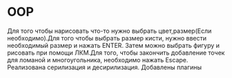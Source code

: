 # OOP
Для того чтобы нарисовать что-то нужно выбрать цвет,размер(Если необходимо).Для того чтобы выбрать размер кисти, нужно ввести необходимый размер и нажать ENTER.
Затем можно выбрать фигуру и рисовать при помощи ЛКМ.Для того, чтобы закончить добавление точек для ломаной и многоугольника, необходимо нажать Escape.
Реализована серилизация и десирилизация. Добавлены плагины
